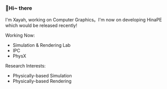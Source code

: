 ### 👋Hi~ there

I'm Xayah, working on Computer Graphics。I'm now on developing HinaPE which would be released recently!

Working Now:

- Simulation & Rendering Lab
- IPC
- PhysX

Research Interests:

- Physically-based Simulation
- Physically-based Rendering
